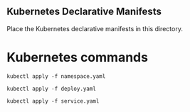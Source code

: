## Kubernetes Declarative Manifests 

Place the Kubernetes declarative manifests in this directory.

# Kubernetes commands

```
kubectl apply -f namespace.yaml

kubectl apply -f deploy.yaml

kubectl apply -f service.yaml
```